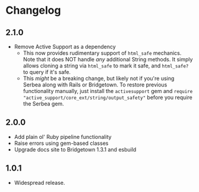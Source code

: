# Changelog

## 2.1.0

- Remove Active Support as a dependency
  - This now provides rudimentary support of `html_safe` mechanics. Note that
    it does NOT handle _any_ additional String methods. It simply allows cloning a string via `html_safe` to mark it safe, and `html_safe?` to query if it's safe.
  - This _might_ be a breaking change, but likely not if you're using Serbea along with Rails or Bridgetown. To restore previous functionality manually, just install the `activesupport` gem and `require "active_support/core_ext/string/output_safety"` before you require the Serbea gem.

## 2.0.0

- Add plain ol' Ruby pipeline functionality
- Raise errors using gem-based classes
- Upgrade docs site to Bridgetown 1.3.1 and esbuild

## 1.0.1

- Widespread release.
